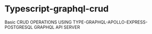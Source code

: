 # Typescript-graphql-crud

Basic CRUD OPERATIONS USING TYPE-GRAPHQL-APOLLO-EXPRESS-POSTGRESQL GRAPHQL API SERVER
